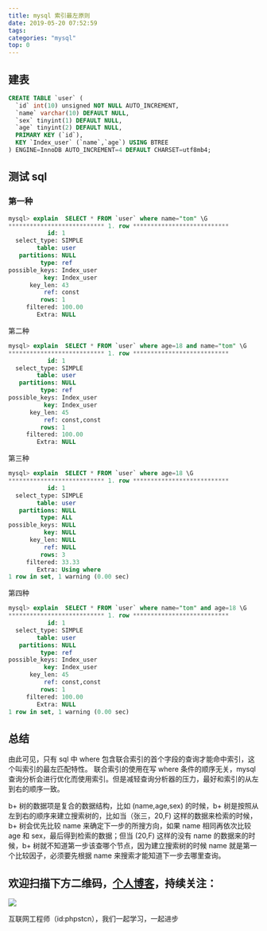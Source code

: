 ```yaml
---
title: mysql 索引最左原则
date: 2019-05-20 07:52:59
tags:
categories: "mysql"
top: 0
---
```


## 建表

```sql
CREATE TABLE `user` (
  `id` int(10) unsigned NOT NULL AUTO_INCREMENT,
  `name` varchar(10) DEFAULT NULL,
  `sex` tinyint(1) DEFAULT NULL,
  `age` tinyint(2) DEFAULT NULL,
  PRIMARY KEY (`id`),
  KEY `Index_user` (`name`,`age`) USING BTREE
) ENGINE=InnoDB AUTO_INCREMENT=4 DEFAULT CHARSET=utf8mb4;

```

## 测试 sql

### 第一种

```sql
mysql> explain  SELECT * FROM `user` where name="tom" \G
*************************** 1. row ***************************
           id: 1
  select_type: SIMPLE
        table: user
   partitions: NULL
         type: ref
possible_keys: Index_user
          key: Index_user
      key_len: 43
          ref: const
         rows: 1
     filtered: 100.00
        Extra: NULL

```

第二种

```sql
mysql> explain  SELECT * FROM `user` where age=18 and name="tom" \G
*************************** 1. row ***************************
           id: 1
  select_type: SIMPLE
        table: user
   partitions: NULL
         type: ref
possible_keys: Index_user
          key: Index_user
      key_len: 45
          ref: const,const
         rows: 1
     filtered: 100.00
        Extra: NULL

```

第三种

```sql
mysql> explain  SELECT * FROM `user` where age=18 \G
*************************** 1. row ***************************
           id: 1
  select_type: SIMPLE
        table: user
   partitions: NULL
         type: ALL
possible_keys: NULL
          key: NULL
      key_len: NULL
          ref: NULL
         rows: 3
     filtered: 33.33
        Extra: Using where
1 row in set, 1 warning (0.00 sec)

```

第四种

```sql
mysql> explain  SELECT * FROM `user` where name="tom" and age=18 \G
*************************** 1. row ***************************
           id: 1
  select_type: SIMPLE
        table: user
   partitions: NULL
         type: ref
possible_keys: Index_user
          key: Index_user
      key_len: 45
          ref: const,const
         rows: 1
     filtered: 100.00
        Extra: NULL
1 row in set, 1 warning (0.00 sec)

```

## 总结

由此可见，只有 sql 中 where 包含联合索引的首个字段的查询才能命中索引，这个叫索引的最左匹配特性。 联合索引的使用在写 where 条件的顺序无关，mysql 查询分析会进行优化而使用索引。但是减轻查询分析器的压力，最好和索引的从左到右的顺序一致。

b+ 树的数据项是复合的数据结构，比如 (name,age,sex) 的时候，b+ 树是按照从左到右的顺序来建立搜索树的，比如当（张三，20,F) 这样的数据来检索的时候，b+ 树会优先比较 name 来确定下一步的所搜方向，如果 name 相同再依次比较 age 和 sex，最后得到检索的数据；但当 (20,F) 这样的没有 name 的数据来的时候，b+ 树就不知道第一步该查哪个节点，因为建立搜索树的时候 name 就是第一个比较因子，必须要先根据 name 来搜索才能知道下一步去哪里查询。

## 欢迎扫描下方二维码，[个人博客](https://www.phpst.cn)，持续关注：

![](https://ww1.sinaimg.cn/large/a616b9a4gy1g4xzv954a4j20760763yo.jpg)

互联网工程师（id:phpstcn），我们一起学习，一起进步
